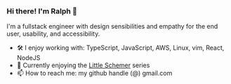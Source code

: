### Hi there! I'm Ralph 👋

I'm a fullstack engineer with design sensibilities and empathy for the end user, usability, and accessibility.

- 🛠 I enjoy working with: TypeScript, JavaScript, AWS, Linux, vim, React, NodeJS
- 📖 Currently enjoying the [Little Schemer](https://mitpress.mit.edu/books/little-schemer-fourth-edition) series
- 📫 How to reach me: my github handle (@) gmail.com

<!--
**ralphplumley/ralphplumley** is a ✨ _special_ ✨ repository because its `README.md` (this file) appears on your GitHub profile.

Here are some ideas to get you started:

- 🔭 I’m currently working on ...
- 🌱 I’m currently learning ...
- 👯 I’m looking to collaborate on ...
- 🤔 I’m looking for help with ...
- 💬 Ask me about ...
- 📫 How to reach me: ...
- 😄 Pronouns: ...
- ⚡ Fun fact: ...
-->
